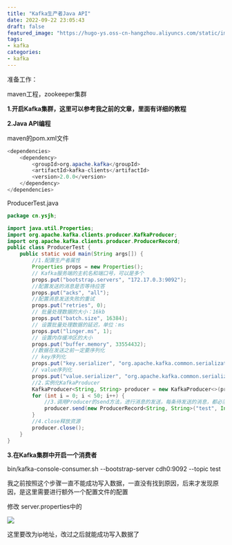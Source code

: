 ```yaml
---
title: "Kafka生产者Java API"
date: 2022-09-22 23:05:43
draft: false
featured_image: "https://hugo-ys.oss-cn-hangzhou.aliyuncs.com/static/img/java.png"
tags:
- kafka
categories:
- kafka
---
```

准备工作：

maven工程，zookeeper集群

**1.开启Kafka集群，这里可以参考我之前的文章，里面有详细的教程**

**2.Java API编程**

maven的pom.xml文件

```java
<dependencies>
    <dependency>
        <groupId>org.apache.kafka</groupId>
        <artifactId>kafka-clients</artifactId>
        <version>2.0.0</version>
    </dependency>
</dependencies>
```

ProducerTest.java

```java
package cn.ysjh;

import java.util.Properties;
import org.apache.kafka.clients.producer.KafkaProducer;
import org.apache.kafka.clients.producer.ProducerRecord;
public class ProducerTest {
    public static void main(String args[]) {
        //1.配置生产者属性 
        Properties props = new Properties();
        // Kafka服务端的主机名和端口号，可以是多个 
        props.put("bootstrap.servers", "172.17.0.3:9092");
        //配置发送的消息是否等待应答 
        props.put("acks", "all");
        //配置消息发送失败的重试 
        props.put("retries", 0);
        // 批量处理数据的大小：16kb 
        props.put("batch.size", 16384);
        // 设置批量处理数据的延迟，单位：ms 
        props.put("linger.ms", 1);
        // 设置内存缓冲区的大小 
        props.put("buffer.memory", 33554432);
        //数据在发送之前一定要序列化 
        // key序列化 
        props.put("key.serializer", "org.apache.kafka.common.serialization.StringSerializer");
        // value序列化 
        props.put("value.serializer", "org.apache.kafka.common.serialization.StringSerializer");
        //2.实例化KafkaProducer 
        KafkaProducer<String, String> producer = new KafkaProducer<>(props);
        for (int i = 0; i < 50; i++) {
            //3.调用Producer的send方法，进行消息的发送，每条待发送的消息，都必须封装为一个Record对象 
            producer.send(new ProducerRecord<String, String>("test", Integer.toString(i), Integer.toString(i)));
        }
        //4.close释放资源 
        producer.close();
    }
}
```

**3.在Kafka集群中开启一个消费者**

bin/kafka-console-consumer.sh --bootstrap-server cdh0:9092 --topic test

我之前按照这个步骤一直不能成功写入数据，一直没有找到原因，后来才发现原因，是这里需要进行额外一个配置文件的配置

修改 server.properties中的

<img referrerpolicy="no-referrer" src="https://img-blog.csdn.net/20180922230425471?watermark/2/text/aHR0cHM6Ly9ibG9nLmNzZG4ubmV0L3lzXzIzMDAxNA==/font/5a6L5L2T/fontsize/400/fill/I0JBQkFCMA==/dissolve/70">

这里要改为ip地址，改过之后就能成功写入数据了